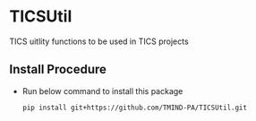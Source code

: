 # TICSUtil
TICS uitlity functions to be used in TICS projects


## Install Procedure
* Run below command to install this package

    ```pip install git+https://github.com/TMIND-PA/TICSUtil.git```